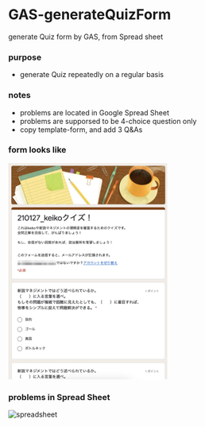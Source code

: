 # GAS-generateQuizForm
generate Quiz form by GAS, from Spread sheet

### purpose

- generate Quiz repeatedly on a regular basis

### notes

- problems are located in Google Spread Sheet
- problems are supporsed to be 4-choice question only
- copy template-form, and add 3 Q&As

### form looks like

<img src="https://github.com/hnsol/GAS-generateQuizForm/blob/main/images/SS_form.jpg" width="320px">


### problems in Spread Sheet

![spreadsheet](https://i.gyazo.com/41282d0fde2127a50b77791a42021ba0.png)

